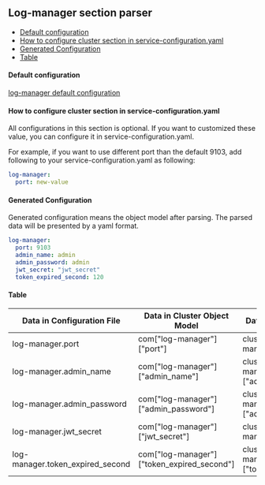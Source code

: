 ## Log-manager section parser

- [Default configuration](#default-configuration)
- [How to configure cluster section in service-configuration.yaml](#how-to-configure-cluster-section-in-service-configurationyaml)
- [Generated Configuration](#generated-configuration)
- [Table](#table)

#### Default configuration

[log-manager default configuration](log-manager.yaml)

#### How to configure cluster section in service-configuration.yaml

All configurations in this section is optional. If you want to customized these value, you can configure it in service-configuration.yaml.

For example, if you want to use different port than the default 9103, add following to your service-configuration.yaml as following:
```yaml
log-manager:
  port: new-value
```

#### Generated Configuration

Generated configuration means the object model after parsing. The parsed data will be presented by a yaml format.
```yaml
log-manager:
  port: 9103
  admin_name: admin
  admin_password: admin
  jwt_secret: "jwt_secret"
  token_expired_second: 120
```


#### Table

| Data in Configuration File        | Data in Cluster Object Model                | Data in Jinja2 Template                            | Data type |
|-----------------------------------|---------------------------------------------|----------------------------------------------------|-----------|
| log-manager.port                  | com["log-manager"]["port"]                  | cluster_cfg["log-manager"]["port"]                 | Int       |
| log-manager.admin_name            | com["log-manager"]["admin_name"]            | cluster_cfg["log-manager"]["admin_name"]           | String    |
| log-manager.admin_password        | com["log-manager"]["admin_password"]        | cluster_cfg["log-manager"]["admin_password"]       | String    |
| log-manager.jwt_secret            | com["log-manager"]["jwt_secret"]            | cluster_cfg["log-manager"]["jwt_secret"]           | String    |
| log-manager.token_expired_second  | com["log-manager"]["token_expired_second"]  | cluster_cfg["log-manager"]["token_expired_second"] | Int       |
